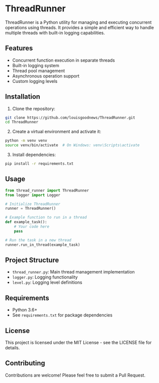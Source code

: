 # ThreadRunner

ThreadRunner is a Python utility for managing and executing concurrent operations using threads. It provides a simple and efficient way to handle multiple threads with built-in logging capabilities.

## Features

- Concurrent function execution in separate threads
- Built-in logging system
- Thread pool management
- Asynchronous operation support
- Custom logging levels

## Installation

1. Clone the repository:
```bash
git clone https://github.com/louisgoodnews/ThreadRunner.git
cd ThreadRunner
```

2. Create a virtual environment and activate it:
```bash
python -m venv venv
source venv/bin/activate  # On Windows: venv\Scripts\activate
```

3. Install dependencies:
```bash
pip install -r requirements.txt
```

## Usage

```python
from thread_runner import ThreadRunner
from logger import Logger

# Initialize ThreadRunner
runner = ThreadRunner()

# Example function to run in a thread
def example_task():
    # Your code here
    pass

# Run the task in a new thread
runner.run_in_thread(example_task)
```

## Project Structure

- `thread_runner.py`: Main thread management implementation
- `logger.py`: Logging functionality
- `level.py`: Logging level definitions

## Requirements

- Python 3.6+
- See `requirements.txt` for package dependencies

## License

This project is licensed under the MIT License - see the LICENSE file for details.

## Contributing

Contributions are welcome! Please feel free to submit a Pull Request.
